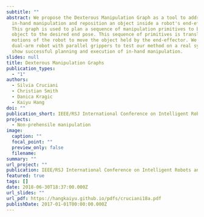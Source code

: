 ```yaml
---
subtitle: ""
abstract: We propose the Dexterous Manipulation Graph as a tool to address
  in-hand manipulation and reposition an object inside a robot's end-effector.
  This graph is used to plan a sequence of manipulation primitives to bring the
  object to the desired end pose. This sequence of primitives is translated into
  motions of the robot to move the object held by the end-effector. We use a
  dual-arm robot with parallel grippers to test our method on a real system and
  show successful planning and execution of in-hand manipulation.
slides: null
title: Dexterous Manipulation Graphs
publication_types:
  - "1"
authors:
  - Silvia Cruciani
  - Christian Smith
  - Danica Kragic
  - Kaiyu Hang
doi: ""
publication_short: IEEE/RSJ International Conference on Intelligent Robots and Systems (IROS)
projects:
  - Non-prehensile manipulation
image:
  caption: ""
  focal_point: ""
  preview_only: false
  filename: 
summary: ""
url_project: ""
publication: IEEE/RSJ International Conference on Intelligent Robots and Systems (IROS)
featured: true
tags: []
date: 2018-06-30T18:37:00.000Z
url_slides: ""
url_pdf: https://hangkaiyu.github.io/pdfs/cruciani18a.pdf
publishDate: 2017-01-01T00:00:00.000Z
---
```




